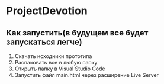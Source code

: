 # ProjectDevotion

## Как запустить(в будущем все будет запускаться легче)

1. Скачать исходники прототипа
2. Распаковать все в любую папку
3. Открыть папку в Visual Studio Code
4. Запустить файл main.html через расширение Live Server